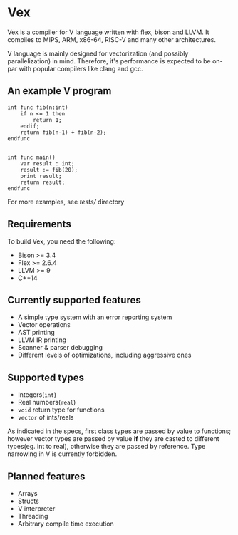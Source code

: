 # Vex

Vex is a compiler for V language written with flex, bison and LLVM. 
It compiles to MIPS, ARM, x86-64, RISC-V and many other architectures.

V language is mainly designed for vectorization (and possibly parallelization) in mind. Therefore, it's performance
is expected to be on-par with popular compilers like clang and gcc.

## An example V program

```
int func fib(n:int)
    if n <= 1 then
        return 1;
    endif;
    return fib(n-1) + fib(n-2);
endfunc


int func main()
    var result : int;
    result := fib(20);
    print result;
    return result;
endfunc
```

For more examples, see *tests/* directory
## Requirements
To build Vex, you need the following:
* Bison >= 3.4
* Flex >= 2.6.4
* LLVM >= 9
* C++14

## Currently supported features
* A simple type system with an error reporting system
* Vector operations
* AST printing
* LLVM IR printing
* Scanner & parser debugging
* Different levels of optimizations, including aggressive ones

## Supported types
* Integers(`int`)
* Real numbers(`real`)
* `void` return type for functions
* `vector` of ints/reals

As indicated in the specs, first class types are passed by value to functions; however vector types are passed by value **if**
they are casted to different types(eg. int to real), otherwise they are passed by reference. Type narrowing in V is currently forbidden.

## Planned features
* Arrays
* Structs
* V interpreter
* Threading
* Arbitrary compile time execution
